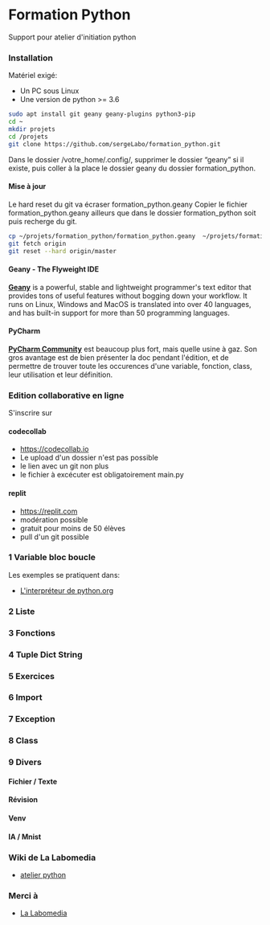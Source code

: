 # Formation Python

Support pour atelier d'initiation python

### Installation

Matériel exigé:

* Un PC sous Linux
* Une version de python >= 3.6

```bash
sudo apt install git geany geany-plugins python3-pip
cd ~
mkdir projets
cd /projets
git clone https://github.com/sergeLabo/formation_python.git
```

Dans le dossier /votre_home/.config/, supprimer le dossier “geany” si il existe,
puis coller à la place le dossier geany du dossier formation_python.

#### Mise à jour
Le hard reset du git va écraser formation_python.geany
Copier le fichier formation_python.geany ailleurs que dans le dossier formation_python soit puis recherge du git.

```bash
cp ~/projets/formation_python/formation_python.geany  ~/projets/formation_python.geany
git fetch origin
git reset --hard origin/master
```

#### Geany - The Flyweight IDE

[__Geany__](https://www.geany.org) is a powerful, stable and lightweight programmer's text editor that provides tons of useful features without bogging down your workflow. It runs on Linux, Windows and MacOS is translated into over 40 languages, and has built-in support for more than 50 programming languages.

#### PyCharm

[__PyCharm Community__](https://www.jetbrains.com/pycharm/download/#section=linux) est beaucoup plus fort, mais quelle usine à gaz. Son gros avantage est de bien présenter la doc pendant l'édition, et de permettre de trouver toute les occurences d'une variable, fonction, class, leur utilisation et leur définition.

### Edition collaborative en ligne

S'inscrire sur

#### codecollab

* https://codecollab.io
* Le upload d'un dossier n'est pas possible
* le lien avec un git non plus
* le fichier à excécuter est obligatoirement main.py

#### replit

* https://replit.com
* modération possible
* gratuit pour moins de 50 élèves
* pull d'un git possible

### 1 Variable bloc boucle
Les exemples se pratiquent dans:

* [L'interpréteur de python.org](https://www.python.org/shell/)

### 2 Liste

### 3 Fonctions

### 4 Tuple Dict String

### 5 Exercices

### 6 Import

### 7 Exception

### 8 Class

### 9 Divers

#### Fichier / Texte

#### Révision

#### Venv

#### IA / Mnist

### Wiki de La Labomedia

* [atelier python](https://ressources.labomedia.org/tag/atelier_python?do=showtag&tag=atelier_python)

### Merci à

  * [La Labomedia](https://labomedia.org)
